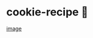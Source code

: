 # cookie-recipe :pig:
[image](https://media.istockphoto.com/photos/zilch-a-dice-game-played-with-5-or-6-die-picture-id640930946?k=6&m=640930946&s=612x612&w=0&h=p7Za5lYg7y9_jKKQ1St5Y6qaseEsPRSnDjB6XwQn13E=)
